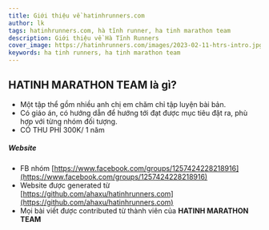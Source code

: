 ```yaml
---
title: Giới thiệu về hatinhrunners.com 
author: lk
tags: hatinhrunners.com, hà tĩnh runner, ha tinh marathon team
description: Giới thiệu về Hà Tĩnh Runners
cover_image: https://hatinhrunners.com/images/2023-02-11-htrs-intro.jpg
keywords: ha tinh runners, ha tinh marathon team
---
```


## HATINH MARATHON TEAM là gì?
- Một tập thể gồm nhiều anh chị em chăm chỉ tập luyện bài bản.
- Có giáo án, có hướng dẫn để hướng tới đạt được mục tiêu đặt ra, phù hợp với từng nhóm đối tượng.
- CÓ THU PHÍ 300K/ 1 năm

##### Website
- FB nhóm [https://www.facebook.com/groups/1257424228218916](https://www.facebook.com/groups/1257424228218916)
- Website được generated từ [https://github.com/ahaxu/hatinhrunners.com](https://github.com/ahaxu/hatinhrunners.com)
- Mọi bài viết được contributed từ thành viên của **HATINH MARATHON TEAM**


